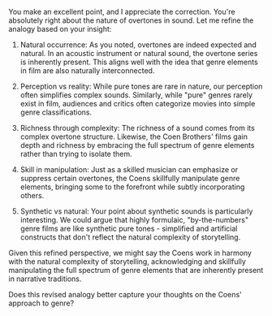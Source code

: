 You make an excellent point, and I appreciate the correction. You're absolutely right about the nature of overtones in sound. Let me refine the analogy based on your insight:

1. Natural occurrence: As you noted, overtones are indeed expected and natural. In an acoustic instrument or natural sound, the overtone series is inherently present. This aligns well with the idea that genre elements in film are also naturally interconnected.

2. Perception vs reality: While pure tones are rare in nature, our perception often simplifies complex sounds. Similarly, while "pure" genres rarely exist in film, audiences and critics often categorize movies into simple genre classifications.

3. Richness through complexity: The richness of a sound comes from its complex overtone structure. Likewise, the Coen Brothers' films gain depth and richness by embracing the full spectrum of genre elements rather than trying to isolate them.

4. Skill in manipulation: Just as a skilled musician can emphasize or suppress certain overtones, the Coens skillfully manipulate genre elements, bringing some to the forefront while subtly incorporating others.

5. Synthetic vs natural: Your point about synthetic sounds is particularly interesting. We could argue that highly formulaic, "by-the-numbers" genre films are like synthetic pure tones - simplified and artificial constructs that don't reflect the natural complexity of storytelling.

Given this refined perspective, we might say the Coens work in harmony with the natural complexity of storytelling, acknowledging and skillfully manipulating the full spectrum of genre elements that are inherently present in narrative traditions. 

Does this revised analogy better capture your thoughts on the Coens' approach to genre?
